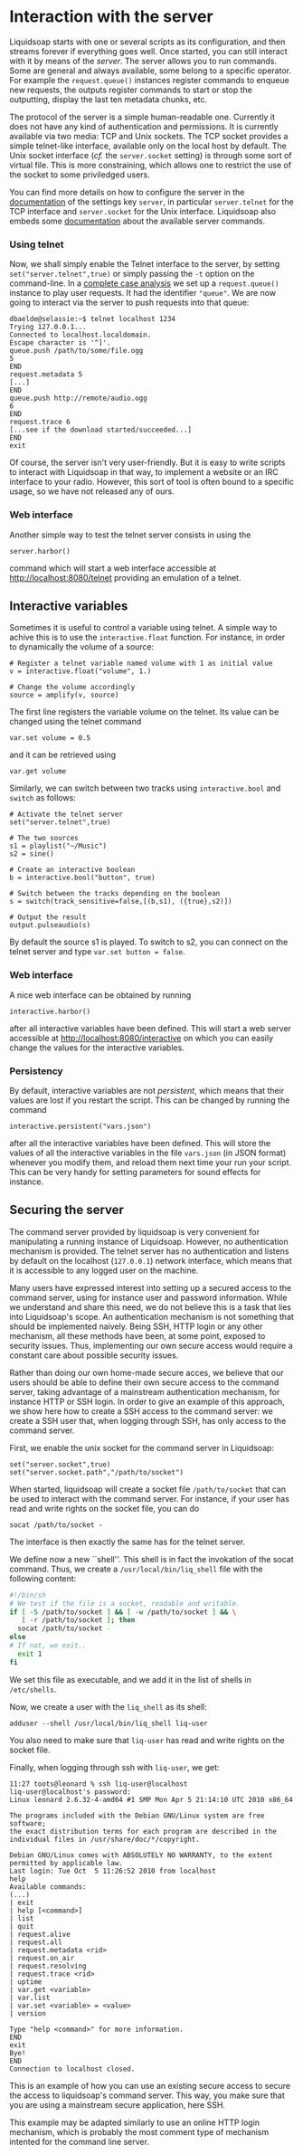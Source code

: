 Interaction with the server
===========================
Liquidsoap starts with one or several scripts as its configuration, and then
streams forever if everything goes well. Once started, you can still interact
with it by means of the *server*. The server allows you to run commands. Some
are general and always available, some belong to a specific operator. For
example the `request.queue()` instances register commands to enqueue new
requests, the outputs register commands to start or stop the outputting, display
the last ten metadata chunks, etc.

The protocol of the server is a simple human-readable one. Currently it does not
have any kind of authentication and permissions. It is currently available via
two media: TCP and Unix sockets. The TCP socket provides a simple telnet-like
interface, available only on the local host by default. The Unix socket
interface (*cf.* the `server.socket` setting) is through some sort of virtual
file. This is more constraining, which allows one to restrict the use of the
socket to some priviledged users.

You can find more details on how to configure the server in the
[documentation](help.html#settings) of the settings key `server`, in particular
`server.telnet` for the TCP interface and `server.socket` for the Unix
interface. Liquidsoap also embeds some [documentation](help.html#server) about
the available server commands.

### Using telnet

Now, we shall simply enable the Telnet interface to the server, by setting
`set("server.telnet",true)` or simply passing the `-t` option on the
command-line. In a [complete case analysis](complete_case.html) we set up a
`request.queue()` instance to play user requests. It had the identifier
`"queue"`. We are now going to interact via the server to push requests into
that queue:

```
dbaelde@selassie:~$ telnet localhost 1234
Trying 127.0.0.1...
Connected to localhost.localdomain.
Escape character is '^]'.
queue.push /path/to/some/file.ogg
5
END
request.metadata 5
[...]
END
queue.push http://remote/audio.ogg
6
END
request.trace 6
[...see if the download started/succeeded...]
END
exit
```

Of course, the server isn't very user-friendly. But it is easy to write scripts
to interact with Liquidsoap in that way, to implement a website or an IRC
interface to your radio. However, this sort of tool is often bound to a specific
usage, so we have not released any of ours.

### Web interface

Another simple way to test the telnet server consists in using the

```liquidsoap
server.harbor()
```

command which will start a web interface accessible at
<http://localhost:8080/telnet> providing an emulation of a telnet.

Interactive variables
---------------------
Sometimes it is useful to control a variable using telnet. A simple way to
achive this is to use the `interactive.float` function. For instance, in order
to dynamically the volume of a source:
```liquidsoap
# Register a telnet variable named volume with 1 as initial value
v = interactive.float("volume", 1.)

# Change the volume accordingly
source = amplify(v, source)
```
The first line registers the variable volume on the telnet. Its value can be
changed using the telnet command
```liquidsoap
var.set volume = 0.5
```
and it can be retrieved using
```liquidsoap
var.get volume
```
Similarly, we can switch between two tracks using `interactive.bool` and
`switch` as follows:
```liquidsoap
# Activate the telnet server
set("server.telnet",true)

# The two sources
s1 = playlist("~/Music")
s2 = sine()

# Create an interactive boolean
b = interactive.bool("button", true)

# Switch between the tracks depending on the boolean
s = switch(track_sensitive=false,[(b,s1), ({true},s2)])

# Output the result
output.pulseaudio(s)
```

By default the source s1 is played. To switch to s2, you can connect on
the telnet server and type `var.set button = false`.

### Web interface

A nice web interface can be obtained by running

```liquidsoap
interactive.harbor()
```

after all interactive variables have been defined. This will start a web server
accessible at <http://localhost:8080/interactive> on which you can easily change
the values for the interactive variables.

### Persistency

By default, interactive variables are not _persistent_, which means that their
values are lost if you restart the script. This can be changed by running the command

```liquidsoap
interactive.persistent("vars.json")
```

after all the interactive variables have been defined. This will store the
values of all the interactive variables in the file `vars.json` (in JSON format)
whenever you modify them, and reload them next time your run your script. This
can be very handy for setting parameters for sound effects for instance.

Securing the server
-------------------
The command server provided by liquidsoap is very convenient for manipulating a
running instance of Liquidsoap. However, no authentication mechanism is
provided. The telnet server has no authentication and listens by default on the
localhost (`127.0.0.1`) network interface, which means that it is accessible to
any logged user on the machine.

Many users have expressed interest into setting up a secured access to the
command server, using for instance user and password information. While we
understand and share this need, we do not believe this is a task that lies into
Liquidsoap's scope. An authentication mechanism is not something that should be
implemented naively. Being SSH, HTTP login or any other mechanism, all these
methods have been, at some point, exposed to security issues. Thus, implementing
our own secure access would require a constant care about possible security
issues.

Rather than doing our own home-made secure acces, we believe that our users
should be able to define their own secure access to the command server, taking
advantage of a mainstream authentication mechanism, for instance HTTP or SSH
login. In order to give an example of this approach, we show here how to create
a SSH access to the command server: we create a SSH user that, when logging
through SSH, has only access to the command server.

First, we enable the unix socket for the command server in Liquidsoap:
```liquidsoap
set("server.socket",true)
set("server.socket.path","/path/to/socket")
```

When started, liquidsoap will create a socket file `/path/to/socket`
that can be used to interact with the command server. For instance,
if your user has read and write rights on the socket file, you can do
```liquidsoap
socat /path/to/socket -
```

The interface is then exactly the same has for the telnet server.

We define now a new ``shell''. This shell is in fact the invokation of the socat
command. Thus, we create a `/usr/local/bin/liq_shell` file with the following
content:
```bash
#!/bin/sh
# We test if the file is a socket, readable and writable.
if [ -S /path/to/socket ] && [ -w /path/to/socket ] && \
   [ -r /path/to/socket ]; then
  socat /path/to/socket -
else
# If not, we exit..
  exit 1
fi
```

We set this file as executable, and we add it in the list of shells in `/etc/shells`.

Now, we create a user with the `liq_shell` as its shell:
```
adduser --shell /usr/local/bin/liq_shell liq-user
```

You also need to make sure that `liq-user` has read and write rights
on the socket file.

Finally, when logging through ssh with `liq-user`, we get:
```
11:27 toots@leonard % ssh liq-user@localhost
liq-user@localhost's password:
Linux leonard 2.6.32-4-amd64 #1 SMP Mon Apr 5 21:14:10 UTC 2010 x86_64

The programs included with the Debian GNU/Linux system are free software;
the exact distribution terms for each program are described in the
individual files in /usr/share/doc/*/copyright.

Debian GNU/Linux comes with ABSOLUTELY NO WARRANTY, to the extent
permitted by applicable law.
Last login: Tue Oct  5 11:26:52 2010 from localhost
help
Available commands:
(...)
| exit
| help [<command>]
| list
| quit
| request.alive
| request.all
| request.metadata <rid>
| request.on_air
| request.resolving
| request.trace <rid>
| uptime
| var.get <variable>
| var.list
| var.set <variable> = <value>
| version

Type "help <command>" for more information.
END
exit
Bye!
END
Connection to localhost closed.
```

This is an example of how you can use an existing secure access to 
secure the access to liquidsoap's command server. This way, you make sure
that you are using a mainstream secure application, here SSH.

This example may be adapted similarly to use an online HTTP login 
mechanism, which is probably the most comment type of mechanism
intented for the command line server.
